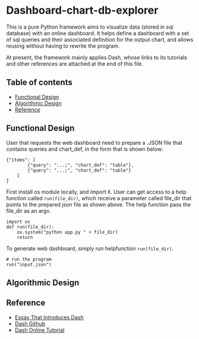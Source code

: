 # Dashboard-chart-db-explorer
This is a pure Python framework aims to visualize data (stored in sql database) with an online dashboard. It helps define a dashboard with a set of sql queries and their associated definition for the output chart, and allows reusing without having to rewrite the program.   

At present, the framework mainly applies Dash, whose links to its tutorials and other references are attached at the end of this file. 

## Table of contents
* [Functional Design](#Functional-Design)
* [Algorithmic Design](#Algorithmic-Design)
* [Reference](#Reference)

## Functional Design
User that requests the web dashboard need to prepare a .JSON file that contains queries and chart_def, in the form that is shown below:
```
{"items": [
        {"query": "...;", "chart_def": "table"},
        {"query": "...;", "chart_def": "table"}
    ]
}
```
First install os module locally, and import it. User can get access to a help function called `run(file_dir)`, which receive a parameter called file_dir that points to the prepared json file as shown above. The help function pass the file_dir as an argv.  

```
import os
def run(file_dir): 
    os.system("python app.py " + file_dir)
    return
```
To generate web dashboard, simply run helpfunction `run(file_dir)`.
```
# run the program
run("input.json") 
```

## Algorithmic Design

## Reference
* [Essay That Introduces Dash](https://medium.com/plotly/introducing-dash-5ecf7191b503)
* [Dash Github](https://github.com/plotly/dash/)
* [Dash Online Tutorial](https://dash.plotly.com/)
